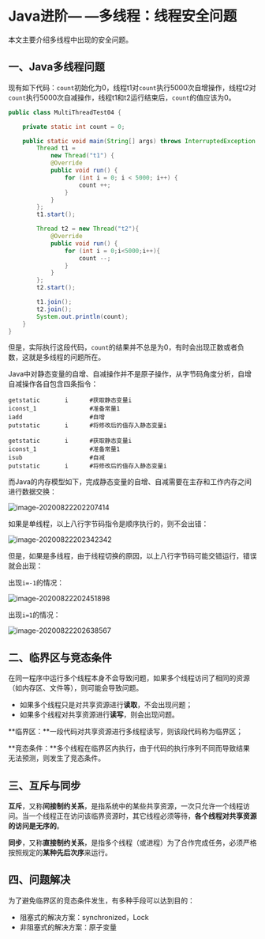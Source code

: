 # Java进阶— —多线程：线程安全问题

本文主要介绍多线程中出现的安全问题。



## 一、Java多线程问题

现有如下代码：`count`初始化为0，线程t1对`count`执行5000次自增操作，线程t2对`count`执行5000次自减操作，线程t1和t2运行结束后，`count`的值应该为0。

```java
public class MultiThreadTest04 {

    private static int count = 0;

    public static void main(String[] args) throws InterruptedException {
        Thread t1 =
            new Thread("t1") {
            @Override
            public void run() {
                for (int i = 0; i < 5000; i++) {
                    count ++;
                }
            }
        };
        t1.start();

        Thread t2 = new Thread("t2"){
            @Override
            public void run() {
                for (int i = 0;i<5000;i++){
                    count --;
                }
            }
        };
        t2.start();

        t1.join();
        t2.join();
        System.out.println(count);
    }
}

```

但是，实际执行这段代码，`count`的结果并不总是为0，有时会出现正数或者负数，这就是多线程的问题所在。

Java中对静态变量的自增、自减操作并不是原子操作，从字节码角度分析，自增自减操作各自包含四条指令：

```properties
getstatic		i      #获取静态变量i
iconst_1               #准备常量1
iadd                   #自增
putstatic		i      #将修改后的值存入静态变量i
```

```properties
getstatic		i      #获取静态变量i
iconst_1               #准备常量1
isub                   #自减
putstatic		i      #将修改后的值存入静态变量i
```

而Java的内存模型如下，完成静态变量的自增、自减需要在主存和工作内存之间进行数据交换：

![image-20200822202207414](https://cdn.jsdelivr.net/gh/Lee-0o0/image-store/PicGo/2022-06-11/08175d92c40682a0f35853844a28ace3--bfec--image-20200822202207414.png)

如果是单线程，以上八行字节码指令是顺序执行的，则不会出错：

![image-20200822202342342](https://cdn.jsdelivr.net/gh/Lee-0o0/image-store/PicGo/2022-06-11/403d241d3ab55a027f8eab3b9adfb80c--4d6c--image-20200822202342342.png)

但是，如果是多线程，由于线程切换的原因，以上八行字节码可能交错运行，错误就会出现：

出现`i=-1`的情况：

![image-20200822202451898](https://cdn.jsdelivr.net/gh/Lee-0o0/image-store/PicGo/2022-06-11/1378d8823bf2c8d0a7f4a336e35945f2--689a--image-20200822202451898.png)

出现`i=1`的情况：

![image-20200822202638567](https://cdn.jsdelivr.net/gh/Lee-0o0/image-store/PicGo/2022-06-11/6333594aac9b6c92f637192381948080--fa0c--image-20200822202638567.png)



## 二、临界区与竞态条件

在同一程序中运行多个线程本身不会导致问题，如果多个线程访问了相同的资源（如内存区、文件等），则可能会导致问题。

- 如果多个线程只是对共享资源进行**读取**，不会出现问题；
- 如果多个线程对共享资源进行**读写**，则会出现问题。

**临界区：**一段代码对共享资源进行多线程读写，则该段代码称为临界区；

**竞态条件：**多个线程在临界区内执行，由于代码的执行序列不同而导致结果无法预测，则发生了竞态条件。



## 三、互斥与同步

**互斥**，又称**间接制约关系**，是指系统中的某些共享资源，一次只允许一个线程访问。当一个线程正在访问该临界资源时，其它线程必须等待，**各个线程对共享资源的访问是无序的**。

**同步**，又称**直接制约关系**，是指多个线程（或进程）为了合作完成任务，必须严格按照规定的**某种先后次序**来运行。



## 四、问题解决

为了避免临界区的竞态条件发生，有多种手段可以达到目的：

- 阻塞式的解决方案：synchronized，Lock
- 非阻塞式的解决方案：原子变量